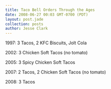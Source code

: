 ```yaml
---
title: Taco Bell Orders Through the Ages
date: 2008-06-27 00:03 GMT-0700 (PDT)
layout: post.jade
collection: posts
author: Jesse Clark
---
```


1997: 3 Tacos, 2 KFC Biscuits, Jolt Cola

2002: 3 Chicken Soft Tacos (no tomato)

2005: 3 Spicy Chicken Soft Tacos

2007: 2 Tacos, 2 Chicken Soft Tacos (no tomato)

2008: 3 Tacos
